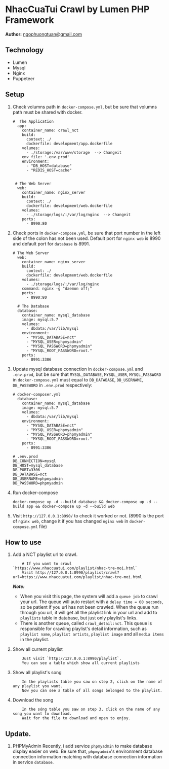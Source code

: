 # NhacCuaTui Crawl by Lumen PHP Framework

**Author:** ngophuongtuan@gmail.com 

## Technology

- Lumen
- Mysql
- Nginx
- Puppeteer

## Setup

1. Check volumns path in `docker-compose.yml`, but be sure that volumns path must be shared with docker.
    ```$xslt
    #  The Application
      app:
        container_name: crawl_nct
        build:
          context: ./
          dockerfile: development/app.dockerfile
        volumes:
          - ./storage:/var/www/storage  --> Changeit
        env_file: '.env.prod'
        environment:
          - "DB_HOST=database"
          - "REDIS_HOST=cache"
          
          
     # The Web Server
      web:
        container_name: nginx_server
        build:
          context: ./
          dockerfile: development/web.dockerfile
        volumes:
          - ./storage/logs/:/var/log/nginx  --> Changeit
        ports:
          - 8990:80
    ```

2. Check ports in `docker-compose.yml`, be sure that port number in the left side of the colon has not been used. Default port for `nginx web` is 8990
and default port for `database` is 8991.

    ```$xslt
    # The Web Server
      web:
        container_name: nginx_server
        build:
          context: ./
          dockerfile: development/web.dockerfile
        volumes:
          - ./storage/logs/:/var/log/nginx
        command: nginx -g "daemon off;"
        ports:
          - 8990:80
    
      # The Database
      database:
        container_name: mysql_database
        image: mysql:5.7
        volumes:
          - dbdata:/var/lib/mysql
        environment:
          - "MYSQL_DATABASE=nct"
          - "MYSQL_USER=phpmyadmin"
          - "MYSQL_PASSWORD=phpmyadmin"
          - "MYSQL_ROOT_PASSWORD=root."
        ports:
          - 8991:3306
    ```

3. Update mysql database connection in `docker-compose.yml` and `.env.prod`, but be sure 
that `MYSQL_DATABASE`, `MYSQL_USER`, `MYSQL_PASSWORD` in `docker-compose.yml` must equal to
`DB_DATABASE`, `DB_USERNAME`, `DB_PASSWORD` in `.env.prod` respectively:

    ```$xslt
    # docker-composer.yml
      database:
        container_name: mysql_database
        image: mysql:5.7
        volumes:
          - dbdata:/var/lib/mysql
        environment:
          - "MYSQL_DATABASE=nct"
          - "MYSQL_USER=phpmyadmin"
          - "MYSQL_PASSWORD=phpmyadmin"
          - "MYSQL_ROOT_PASSWORD=root."
        ports:
          - 8991:3306
          
    # .env.prod
    DB_CONNECTION=mysql
    DB_HOST=mysql_database
    DB_PORT=3306
    DB_DATABASE=nct
    DB_USERNAME=phpmyadmin
    DB_PASSWORD=phpmyadmin
    
    ```

4. Run docker-compose
    ```$xslt
    docker-compose up -d --build database && docker-compose up -d --build app && docker-compose up -d --build web
    ```

5. Visit `http://127.0.0.1:8990/` to check it worked or not. (8990 is the port of `nginx web`, change it if you has changed `nginx web` in `docker-compose.yml` file)

## How to use


1. Add a NCT playlist url to crawl.
    ```$xslt
        # If you want to crawl `https://www.nhaccuatui.com/playlist/nhac-tre-moi.html`
        Visit http://127.0.0.1:8990/playlist/crawl?url=https://www.nhaccuatui.com/playlist/nhac-tre-moi.html
    ``` 
    
    ***Note:*** 
    - When you visit this page, the system will add a `queue job` to crawl your url. The queue will auto restart
    with a `delay time = 60 seconds`, so be patient if you url has not been crawled. When the queue run through you url,
    it will get all the playlist link in your url and add to `playlists` table in database, but just only playlist's links.
    - There is another queue, called `crawl_detail:nct`. This queue is responsible for crawling playlist's detail information,
    such as `playlist name`, `playlist artists`, `playlist image` and all `media items` in the playlist.

2. Show all current playlist
    ```$xslt
        Just visit `http://127.0.0.1:8990/playlist`.
        You can see a table which show all current playlists
    ```

3. Show all playlist's song
    ```$xslt
        In the playlists table you saw on step 2, click on the name of any playlist you want.
        Now you can see a table of all songs belonged to the playlist.
    ```
    
4. Download the song
    ```$xslt
        In the sóng table you saw on step 3, click on the name of any song you want to download.
        Wait for the file to download and open to enjoy.
    ```
    
## Update.
1. PHPMyAdmin
    Recently, i add service `phpmyadmin` to make database display easier on web. Be sure that, `phpmyadmin`'s
    environment database connection information matching with database connection information in service `database`.   
